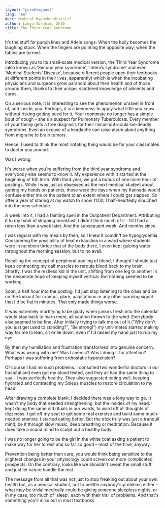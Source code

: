 ```yaml
---
layout: "pureblogpost"
lang: "en"
desc: Medical hypochondriasis?
author: Lamya Ibrahim, 2k10
title: The Third Year Syndrome
--- 
```

It’s the stuff for punch lines and Adele songs: When the bully becomes the laughing stock. When the fingers are pointing the opposite way; when the tables are turned.

Introducing you to its small-scale medical version, the Third Year Syndrome (also known as ‘Second year syndrome’, ‘Intern’s syndrome’ and even ‘Medical Students’ Disease’, because different people open their textbooks at different points in their lives, apparently) which is when the incubating physicians and surgeons grow paranoid about their health and of those around them, thanks to their unripe, scattered knowledge of ailments and cures.

On a serious note, it is interesting to see the phenomenon unravel in front of, and inside, you. Perhaps, it is a keenness to apply what little you know without risking getting sued for it. Your roommate no longer has a simple bout of cough - she's a suspect for Pulmonary Tuberculosis. Every member of your family gets a free diagnosis for their minor-but-could-be-deadly symptoms. Even an excuse of a headache can raise alarm about anything from migraine to brain tumors.

Hence, I used to think the most irritating thing would be for your classmates to doctor you around.

Was I wrong.

It's worse when you're suffering from the third year syndrome and everybody else seems to know it. 
My experience with it started at the beginning of 6th term. With third year, we got a bonus of one more hour of postings. While I was just as obsessed as the next medical student about getting my hands on patients, those were the days when my Kannada would confuse either me or the patient to an extent where I could get slapped. So after a year of staring at my watch to show 11:00, I half-heartedly slouched into the new schedule. 

A week into it, I had a fainting spell in the Outpatient Department. Attributing it to my habit of skipping breakfast, I didn't think much of it - till I had a rerun less than a week later. And the subsequent week. And months since.

I was regular with my meals by then, so I knew it couldn't be hypoglycemia. Considering the possibility of heat exhaustion in a ward where students were in numbers thrice that of the beds there, I even kept gulping water throughout the morning session, but to no avail. 

Recalling the concept of peripheral pooling of blood, I thought I should just keep contracting my calf muscles to reroute blood back to my brain. Shortly, I was the restless kid in the unit, shifting from one leg to another in the desperate hope of keeping myself vertical. But nothing seemed to be working. 

Soon, a half hour into the posting, I'd just stop listening to the class and be on the lookout for cramps, glare, palpitations or any other warning signal that I'd be flat in minutes. That only made things worse.

It was extremely mortifying to be giddy when juniors fresh into the calendar would stay back to learn more, all caution thrown to the wind. Everybody else seemed to be fine. After initially trying to talk me out of it ("Why don't you just get used to standing?", "Be strong!") my unit-mates started making way for me to lean, sit or lie down, even if I'd raised my hand just to rub my eye.

By then my humiliation and frustration transformed into genuine concern. What was wrong with me? Was I anemic? Was I doing it for attention? Perhaps I was suffering from orthostatic hypotension?

Of course I had no such problems. I consulted two wonderful doctors in our hospital and even got my blood tested, and they all had the same thing to say - I was perfectly healthy. They also suggested eating well, keeping hydrated and contracting my Soleus muscles to restore circulation to my head!

After drawing a complete blank, I decided there was a long way to go. It wasn't my body that needed strengthening, but the insides of my head. I kept doing the same old rituals in our wards, to ward off all thoughts of dizziness. I got off my seat to get some real exercise and build some much-needed stamina. I started eating better. But the trick truly was just a tranquil mind, be it through slow music, deep breathing or meditation. Because it does take a sound mind to sculpt out a healthy body. 

I was no longer going to be the girl in the white coat asking a patient to make way for her to rest and so far so good – most of the time, anyway. 

Prevention being better than cure, you would think being sensitive to the slightest changes in your physiology could screen out more complicated prospects. On the contrary, looks like we shouldn't sweat the small stuff and just let nature handle the rest. 

The message from all that was not just to stop freaking out about your own health but, as a medical student, not to belittle anybody's problems either - what may be trivial medically could be giving someone sleepless nights, or in my case, too much of 'sleep', each with their trail of problems.
And that's something you'll miss out in most textbooks.
